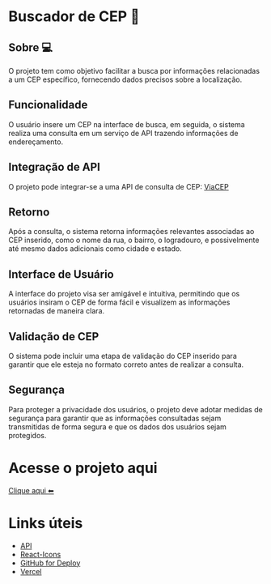 # Buscador de CEP 📍

## Sobre 💻
O projeto tem como objetivo facilitar a busca por informações relacionadas a um CEP específico, fornecendo dados precisos sobre a localização.

## Funcionalidade 
O usuário insere um CEP na interface de busca, em seguida, o sistema realiza uma consulta em um serviço de API trazendo informações de endereçamento.

## Integração de API
O projeto pode integrar-se a uma API de consulta de CEP: [ViaCEP](https://viacep.com.br/)

## Retorno 
Após a consulta, o sistema retorna informações relevantes associadas ao CEP inserido, como o nome da rua, o bairro, o logradouro, e possivelmente até mesmo dados adicionais como cidade e estado.

## Interface de Usuário 
A interface do projeto visa ser amigável e intuitiva, permitindo que os usuários insiram o CEP de forma fácil e visualizem as informações retornadas de maneira clara.

## Validação de CEP
O sistema pode incluir uma etapa de validação do CEP inserido para garantir que ele esteja no formato correto antes de realizar a consulta.

## Segurança 
Para proteger a privacidade dos usuários, o projeto deve adotar medidas de segurança para garantir que as informações consultadas sejam transmitidas de forma segura e que os dados dos usuários sejam protegidos.

# Acesse o projeto aqui
[Clique aqui ⬅](https://buscacepbytiago.vercel.app/)


# Links úteis 
- [API ](https://viacep.com.br/)
- [React-Icons ](https://react-icons.github.io/react-icons/)
- [GitHub for Deploy ](https://github.com/)
- [Vercel](https://vercel.com/)
